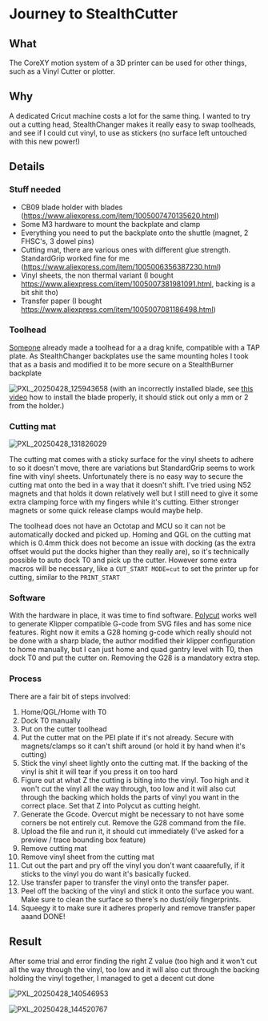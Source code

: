 # Journey to StealthCutter

## What

The CoreXY motion system of a 3D printer can be used for other things, such as a Vinyl Cutter or plotter. 

## Why

A dedicated Cricut machine costs a lot for the same thing. I wanted to try out a cutting head, StealthChanger makes it really easy to swap toolheads, and see if I could cut vinyl, to use as stickers (no surface left untouched with this new power!)

## Details

### Stuff needed
* CB09 blade holder with blades (https://www.aliexpress.com/item/1005007470135620.html)
* Some M3 hardware to mount the backplate and clamp
* Everything you need to put the backplate onto the shuttle (magnet, 2 FHSC's, 3 dowel pins)
* Cutting mat, there are various ones with different glue strength. StandardGrip worked fine for me (https://www.aliexpress.com/item/1005006356387230.html)
* Vinyl sheets, the non thermal variant (I bought https://www.aliexpress.com/item/1005007381981091.html, backing is a bit shit tho)
* Transfer paper (I bought https://www.aliexpress.com/item/1005007081186498.html)

### Toolhead 
[Someone](https://github.com/Telekatz/Voron-Mods/tree/main/Drag%20Knife%20Toolhead) already made a toolhead for a a drag knife, compatible with a TAP plate. As StealthChanger backplates use the same mounting holes I took that as a basis and modified it to be more secure on a StealthBurner backplate

![PXL_20250428_125943658](https://github.com/user-attachments/assets/707c4af3-83e5-40e4-8cca-3329035c0d9d) (with an incorrectly installed blade, see [this video](https://www.youtube.com/watch?app=desktop&v=6PlIlYayNu8) how to install the blade properly, it should stick out only a mm or 2 from the holder.)

### Cutting mat
![PXL_20250428_131826029](https://github.com/user-attachments/assets/a8850a8f-5946-4f4e-ba86-a4a172334ae6)

The cutting mat comes with a sticky surface for the vinyl sheets to adhere to so it doesn't move, there are variations but StandardGrip seems to work fine with vinyl sheets. Unfortunately there is no easy way to secure the cutting mat onto the bed in a way that it doesn't shift. I've tried using N52 magnets and that holds it down relatively well but I still need to give it some extra clamping force with my fingers while it's cutting. Either stronger magnets or some quick release clamps would maybe help.

The toolhead does not have an Octotap and MCU so it can not be automatically docked and picked up. Homing and QGL on the cutting mat which is 0.4mm thick does not become an issue with docking (as the extra offset would put the docks higher than they really are), so it's technically possible to auto dock T0 and pick up the cutter. However some extra macros will be necessary, like a `CUT_START MODE=cut` to set the printer up for cutting, similar to the `PRINT_START`

### Software

With the hardware in place, it was time to find software. [Polycut](https://github.com/IridiumIO/PolyCut) works well to generate Klipper compatible G-code from SVG files and has some nice features. Right now it emits a G28 homing g-code which really should not be done with a sharp blade, the author modified their klipper configuration to home manually, but I can just home and quad gantry level with T0, then dock T0 and put the cutter on.
Removing the G28 is a mandatory extra step.


### Process

There are a fair bit of steps involved:

1)  Home/QGL/Home with T0
2) Dock T0 manually
3) Put on the cutter toolhead
4) Put the cutter mat on the PEI plate if it's not already. Secure with magnets/clamps so it can't shift around (or hold it by hand when it's cutting)
5) Stick the vinyl sheet lightly onto the cutting mat. If the backing of the vinyl is shit it will tear if you press it on too hard
6) Figure out at what Z the cutting is biting into the vinyl. Too high and it won't cut the vinyl all the way through, too low and it will also cut through the backing which holds the parts of vinyl you want in the correct place. Set that Z into Polycut as cutting height.
7) Generate the Gcode. Overcut might be necessary to not have some corners be not entirely cut. Remove the G28 command from the file. 
8) Upload the file and run it, it should cut immediately (I've asked for a preview / trace bounding box feature)
9) Remove cutting mat
10) Remove vinyl sheet from the cutting mat
11) Cut out the part and pry off the vinyl you don't want caaarefully, if it sticks to the vinyl you do want it's basically fucked.
12) Use transfer paper to transfer the vinyl onto the transfer paper.
13) Peel off the backing of the vinyl and stick it onto the surface you want. Make sure to clean the surface so there's no dust/oily fingerprints. 
14) Squeegy it to make sure it adheres properly and remove transfer paper aaand DONE!

## Result

After some trial and error finding the right Z value (too high and it won't cut all the way through the vinyl, too low and it will also cut through the backing holding the vinyl together, I managed to get a decent cut done

![PXL_20250428_140546953](https://github.com/user-attachments/assets/1f1a17c4-f7d2-4c58-9739-6e6beb0218e5)

![PXL_20250428_144520767](https://github.com/user-attachments/assets/ab983d68-4ff2-43bc-9830-bbaf7bdb5eb4)

